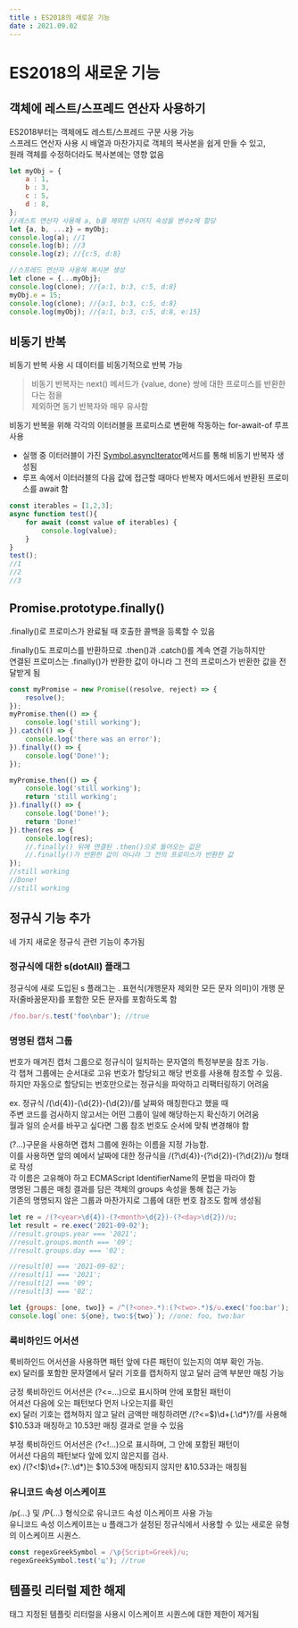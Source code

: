 ```yaml
---
title : ES2018의 새로운 기능  
date : 2021.09.02
---
```


# ES2018의 새로운 기능  

## 객체에 레스트/스프레드 연산자 사용하기
ES2018부터는 객체에도 레스트/스프레드 구문 사용 가능  
스프레드 연산자 사용 시 배열과 마찬가지로 객체의 복사본을 쉽게 만들 수 있고,  
원래 객체를 수정하더라도 복사본에는 영향 없음
```js
let myObj = {
    a : 1,
    b : 3,
    c : 5,
    d : 8,
};
//레스트 연산자 사용해 a, b를 제외한 나머지 속성을 변수z에 할당
let {a, b, ...z} = myObj;
console.log(a); //1
console.log(b); //3
console.log(z); //{c:5, d:8}

//스프레드 연산자 사용해 복사본 생성
let clone = {...myObj};
console.log(clone); //{a:1, b:3, c:5, d:8}
myObj.e = 15;
console.log(clone); //{a:1, b:3, c:5, d:8}
console.log(myObj); //{a:1, b:3, c:5, d:8, e:15}
```


## 비동기 반복
비동기 반복 사용 시 데이터를 비동기적으로 반복 가능
> 비동기 반복자는 next() 메서드가 {value, done} 쌍에 대한 프로미스를 반환한다는 점을   
> 제외하면 동기 반복자와 매우 유사함

비동기 반복을 위해 각각의 이터러블을 프로미스로 변환해 작동하는 for-await-of 루프 사용
* 실행 중 이터러블이 가진 [Symbol.asyncIterator]()메서드를 통해 비동기 반복자 생성됨
* 루프 속에서 이터러블의 다음 값에 접근할 때마다 반복자 메서드에서 반환된 프로미스를 await 함
```js
const iterables = [1,2,3];
async function test(){
    for await (const value of iterables) {
        console.log(value);
    }
}
test();
//1
//2
//3
```


## Promise.prototype.finally()
.finally()로 프로미스가 완료될 때 호출한 콜백을 등록할 수 있음  

.finally()도 프로미스를 반환하므로 .then()과 .catch()를 계속 연결 가능하지만   
연결된 프로미스는 .finally()가 반환한 값이 아니라 그 전의 프로미스가 반환한 값을 전달받게 됨
```js
const myPromise = new Promise((resolve, reject) => {
    resolve();
});
myPromise.then(() => {
    console.log('still working');
}).catch(() => {
    console.log('there was an error');
}).finally(() => {
    console.log('Done!');
});

myPromise.then(() => {
    console.log('still working');
    return 'still working';
}).finally(() => {
    console.log('Done!');
    return 'Done!'
}).then(res => {
    console.log(res); 
    //.finally() 뒤에 연결된 .then()으로 들어오는 값은 
    //.finally()가 반환한 값이 아니라 그 전의 프로미스가 반환한 값
});
//still working
//Done!
//still working
```


## 정규식 기능 추가
네 가지 새로운 정규식 관련 기능이 추가됨

### 정규식에 대한 s(dotAll) 플래그
정규식에 새로 도입된 s 플래그는 . 표현식(개행문자 제외한 모든 문자 의미)이 개행 문자(줄바꿈문자)를 포함한  모든 문자를 포함하도록 함
```js
/foo.bar/s.test('foo\nbar'); //true
```

### 명명된 캡처 그룹
번호가 매겨진 캡처 그룹으로 정규식이 일치하는 문자열의 특정부분을 참조 가능.  
각 챕쳐 그룹에는 순서대로 고유 번호가 할당되고 해당 번호를 사용해 참조할 수 있음.  
하지만 자동으로 할당되는 번호만으로는 정규식을 파악하고 리팩터링하기 어려움  

ex. 정규식 /(\d{4})-(\d{2})-(\d{2})/를 날짜와 매칭한다고 했을 때   
주변 코드를 검사하지 않고서는 어떤 그룹이 일에 해당하는지 확신하기 어려움  
월과 일의 순서를 바꾸고 싶다면 그룹 참조 번호도 순서에 맞춰 변경해야 함  

(?<name>...)구문을 사용하면 캡처 그룹에 원하는 이름을 지정 가능함.  
이를 사용하면 앞의 예에서 날짜에 대한 정규식을 /(?<year>\d{4})-(?<month>\d{2})-(?<day>\d{2})/u 형태로 작성  
각 이름은 고유해야 하고 ECMAScript IdentifierName의 문법을 따라야 함  
명명된 그룹은 매칭 결과를 담은 객체의 groups 속성을 통해 접근 가능  
기존의 명명되지 않은 그룹과 마찬가지로 그룹에 대한 번호 참조도 함께 생성됨
```js
let re = /(?<year>\d{4})-(?<month>\d{2})-(?<day>\d{2})/u;
let result = re.exec('2021-09-02');
//result.groups.year === '2021';
//result.groups.month === '09';
//result.groups.day === '02';

//result[0] === '2021-09-02';
//result[1] === '2021';
//result[2] === '09';
//result[3] === '02';

let {groups: [one, two]} = /^(?<one>.*):(?<two>.*)$/u.exec('foo:bar');
console.log(`one: ${one}, two:${two}`); //one: foo, two:bar
```

### 룩비하인드 어서션
룩비하인드 어서션을 사용하면 패턴 앞에 다른 패턴이 있는지의 여부 확인 가능.  
ex) 달러를 포함한 문자열에서 달러 기호를 캡처하지 않고 달러 금액 부분만 매칭 가능  

긍정 룩비하인드 어서션은 (?<=...)으로 표시하며 안에 포함된 패턴이  
어셔선 다음에 오는 패턴보다 먼저 나오는지를 확인   
ex) 달러 기호는 캡쳐하지 않고 달러 금액만 매칭하려면 /(?<=\$)\d+(\.\d*)?/를 사용해  
$10.53과 매칭하고 10.53만 매칭 결과로 얻을 수 있음

부정 룩비하인드 어서션은 (?<!...)으로 표시하며, 그 안에 포함된 패턴이  
어서션 다음의 패턴보다 앞에 있지 않은지를 검사.  
ex) /(?<!\$)\d+(?:\.\d*)는 $10.53에 매칭되지 않지만 &10.53과는 매칭됨

### 유니코드 속성 이스케이프
/p{...} 및 /P{...} 형식으로 유니코드 속성 이스케이프 사용 가능  
유니코드 속성 이스케이프는 u 플래그가 설정된 정규식에서 사용할 수 있는 새로운 유형의 이스케이프 시퀀스.  
```js
const regexGreekSymbol = /\p{Script=Greek}/u;
regexGreekSymbol.test('ц'); //true
```


## 템플릿 리터럴 제한 해제
태그 지정된 템플릿 리터럴을 사용시 이스케이프 시퀀스에 대한 제한이 제거됨
